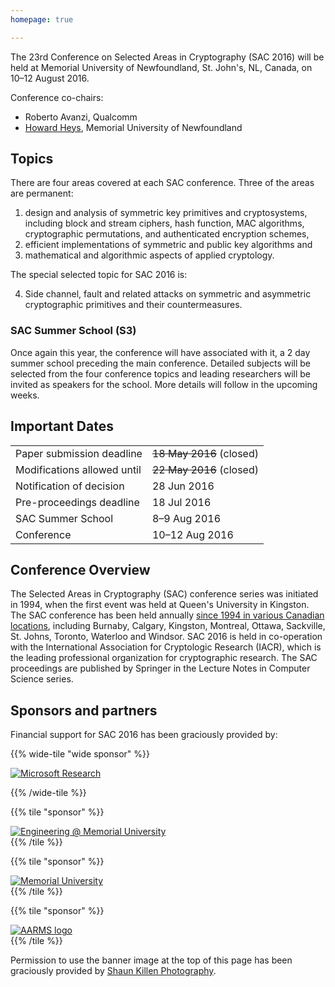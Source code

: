 ```yaml
---
homepage: true

---
```


The 23rd Conference on Selected Areas in Cryptography (SAC 2016) will be held at
Memorial University of Newfoundland, St. John's, NL, Canada,
on 10–12 August 2016.

Conference co-chairs:

* Roberto Avanzi, Qualcomm
* [Howard Heys](https://www.mun.ca/engineering/about/people/howardheys.php),
  Memorial University of Newfoundland


## Topics
There are four areas covered at each SAC conference. Three of the areas are permanent:

1. design and analysis of symmetric key primitives and cryptosystems,
   including block and stream ciphers, hash function, MAC algorithms,
   cryptographic permutations, and authenticated encryption schemes,
1. efficient implementations of symmetric and public key algorithms and
1. mathematical and algorithmic aspects of applied cryptology.

The special selected topic for SAC 2016 is:

<ol start="4">
<li>Side channel, fault and related attacks on symmetric and asymmetric
    cryptographic primitives and their countermeasures.</li>
</ol>


### SAC Summer School (S3)

Once again this year, the conference will have associated with it, a 2 day
summer school preceding the main conference. Detailed subjects will be selected
from the four conference topics and leading researchers will be invited as
speakers for the school. More details will follow in the upcoming weeks.


## Important Dates

|                                |                    |
|--------------------------------|--------------------|
| Paper submission deadline      |      ~~18 May 2016~~ (closed) |
| Modifications allowed until    |      ~~22 May 2016~~ (closed) |
| Notification of decision       |        28 Jun 2016 |
| Pre-proceedings deadline       |        18 Jul 2016 |
| SAC Summer School              |       8–9 Aug 2016 |
| Conference                     |     10–12 Aug 2016 |


## Conference Overview
The Selected Areas in Cryptography (SAC) conference series was initiated in
1994, when the first event was held at Queen's University in Kingston.
The SAC conference has been held annually
[since 1994 in various Canadian locations](http://sacconference.org/SAC-history.html),
including Burnaby, Calgary, Kingston, Montreal, Ottawa, Sackville, St. Johns,
Toronto, Waterloo and Windsor.
SAC 2016 is held in co-operation with the
International Association for Cryptologic Research (IACR),
which is the leading professional organization for cryptographic research.
The SAC proceedings are published by Springer in the
Lecture Notes in Computer Science series.


## Sponsors and partners

Financial support for SAC 2016 has been graciously provided by:

<div class="row">

{{% wide-tile "wide sponsor" %}}
<div class="logo">
  <a href="http://research.microsoft.com/en-us/">
    <img src="images/microsoft-research.jpeg" alt="Microsoft Research"/>
  </a>
</div>

{{% /wide-tile %}}

{{% tile "sponsor" %}}
<div class="logo">
  <a href="https://www.mun.ca/engineering/ece">
    <img src="https://www.mun.ca/engineering/images/content/9_rs.jpg"
      alt="Engineering @ Memorial University"/>
  </a>
</div>
{{% /tile %}}

{{% tile "sponsor" %}}
<div class="logo">
  <a href="https://www.mun.ca/">
    <img src="https://www.mun.ca/marcomm/brand/standards/logos/MUN-Logo-RGB-large.jpg"
      alt="Memorial University"/>
  </a>
</div>
{{% /tile %}}

{{% tile "sponsor" %}}
<div class="logo">
  <a href="https://aarms.math.ca/">
    <img src="images/aarms.png" alt="AARMS logo"/>
  </a>
</div>
{{% /tile %}}

</div>

Permission to use the banner image at the top of this page has been graciously
provided by [Shaun Killen Photography](http://www.shaunkillenphotography.com).
